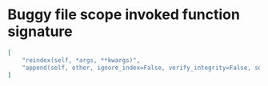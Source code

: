 # Buggy file scope invoked function signature

```json
[
    "reindex(self, *args, **kwargs)",
    "append(self, other, ignore_index=False, verify_integrity=False, sort=None)"
]
```
